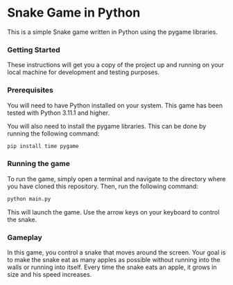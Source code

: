 # Snake Game in Python
This is a simple Snake game written in Python using the pygame libraries.

### Getting Started
These instructions will get you a copy of the project up and running on your local machine for development and testing purposes.

### Prerequisites
You will need to have Python installed on your system. This game has been tested with Python 3.11.1 and higher.

You will also need to install the pygame libraries. This can be done by running the following command:

```bash
pip install time pygame
```

### Running the game
To run the game, simply open a terminal and navigate to the directory where you have cloned this repository. Then, run the following command:

```bash
python main.py
```

This will launch the game. Use the arrow keys on your keyboard to control the snake.

### Gameplay
In this game, you control a snake that moves around the screen. Your goal is to make the snake eat as many apples as possible without running into the walls or running into itself. Every time the snake eats an apple, it grows in size and his speed increases.
